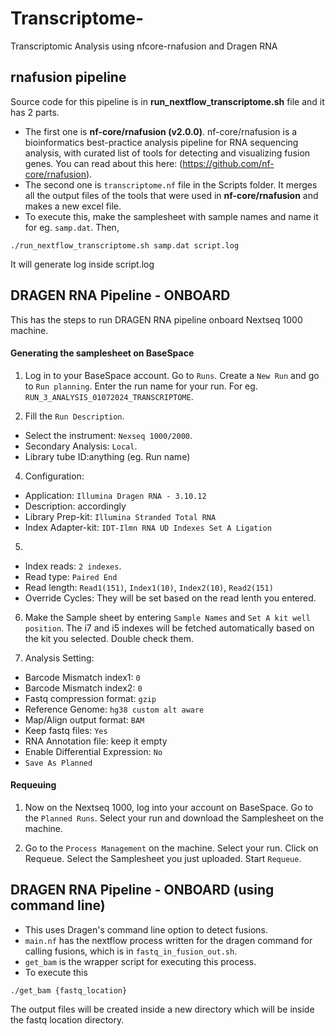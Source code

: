 # Transcriptome-
Transcriptomic Analysis using nfcore-rnafusion and Dragen RNA

## rnafusion pipeline
Source code for this pipeline is in **run_nextflow_transcriptome.sh** file and it has 2 parts. 
* The first one is **nf-core/rnafusion (v2.0.0)**. nf-core/rnafusion is a bioinformatics best-practice analysis pipeline for RNA sequencing analysis, with curated list of tools for detecting and visualizing fusion genes. You can read about this here: (https://github.com/nf-core/rnafusion).
* The second one is `transcriptome.nf` file in the Scripts folder. It merges all the output files of the tools that were used in  **nf-core/rnafusion** and makes a new excel file. 
* To execute this, make the samplesheet with sample names and name it for eg. `samp.dat`. Then,
```
./run_nextflow_transcriptome.sh samp.dat script.log
```
It will generate log inside script.log

## DRAGEN RNA Pipeline - ONBOARD

This has the steps to run DRAGEN RNA pipeline onboard Nextseq 1000 machine.

#### Generating the samplesheet on BaseSpace

1. Log in to your BaseSpace account. Go to `Runs`. Create a `New Run` and go to `Run planning`. Enter the run name for your run. For eg. `RUN_3_ANALYSIS_01072024_TRANSCRIPTOME`.

2. Fill the `Run Description`.
* Select the instrument: `Nexseq 1000/2000`.
* Secondary Analysis: `Local`.
* Library tube ID:anything (eg. Run name)

4. Configuration:
* Application: `Illumina Dragen RNA - 3.10.12`
* Description: accordingly
* Library Prep-kit: `Illumina Stranded Total RNA`
* Index Adapter-kit: `IDT-Ilmn RNA UD Indexes Set A Ligation`

5.
* Index reads: `2 indexes`.
* Read type: `Paired End`
* Read length: `Read1(151)`, `Index1(10)`, `Index2(10)`, `Read2(151)`
* Override Cycles: They will be set based on the read lenth you entered.

6. Make the Sample sheet by entering `Sample Names` and `Set A kit well position`.
The i7 and i5 indexes will be fetched automatically based on the kit you selected. Double check them.

7. Analysis Setting:
* Barcode Mismatch index1: `0`
* Barcode Mismatch index2: `0`
* Fastq compression format: `gzip`
* Reference Genome: `hg38 custom alt aware`
* Map/Align output format: `BAM`
* Keep fastq files: `Yes`
* RNA Annotation file: keep it empty
* Enable Differential Expression: `No`
* `Save As Planned`


#### Requeuing

1. Now on the Nextseq 1000, log into your account on BaseSpace. Go to the `Planned Runs`. Select your run and download the Samplesheet on the machine.

2. Go to the `Process Management` on the machine. Select your run. Click on Requeue. Select the Samplesheet you just uploaded. Start `Requeue`.

## DRAGEN RNA Pipeline - ONBOARD (using command line)

* This uses Dragen's command line option to detect fusions.
* `main.nf` has the nextflow process written for the dragen command for calling fusions, which is in `fastq_in_fusion_out.sh`.
* `get_bam` is the wrapper script for executing this process. 
* To execute this
```
./get_bam {fastq_location}
```
The output files will be created inside a new directory which will be inside the fastq location directory.
